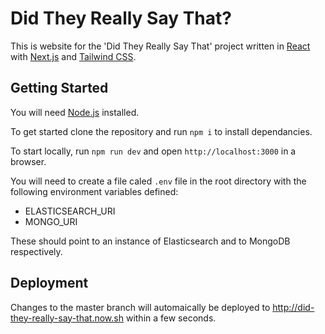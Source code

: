 # Did They Really Say That?

This is website for the 'Did They Really Say That' project written in [React](https://reactjs.org) with [Next.js](https://nextjs.org) and [Tailwind CSS](https://tailwindcss.com).

## Getting Started

You will need [Node.js](https://nodejs.org/) installed.

To get started clone the repository and run `npm i` to install dependancies.

To start locally, run `npm run dev` and open `http://localhost:3000` in a browser.

You will need to create a file caled `.env` file in the root directory with the following environment variables defined:

* ELASTICSEARCH_URI
* MONGO_URI

These should point to an instance of Elasticsearch and to MongoDB respectively.

## Deployment

Changes to the master branch will automaically be deployed to http://did-they-really-say-that.now.sh within a few seconds.